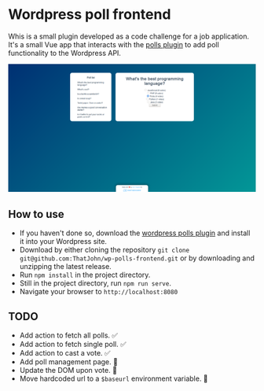 # Wordpress poll frontend

Whis is a small plugin developed as a code challenge for a job application. It's a small Vue app that interacts with the [polls plugin](https://github.com/ThatJohn/pc-wp-polls) to add poll functionality to the Wordpress API.

![frontend](src/assets/frontend.png)

## How to use

-   If you haven't done so, download the [wordpress polls plugin](https://github.com/ThatJohn/pc-wp-polls) and install it into your Wordpress site.
-   Download by either cloning the repository `git clone git@github.com:ThatJohn/wp-polls-frontend.git` or by downloading and unzipping the latest release.
-   Run `npm install` in the project directory.
-   Still in the project directory, run `npm run serve`.
-   Navigate your browser to `http://localhost:8080`

## TODO

-   Add action to fetch all polls. ✅
-   Add action to fetch single poll. ✅
-   Add action to cast a vote. ✅
-   Add poll management page. 🚧
-   Update the DOM upon vote. 🚧
-   Move hardcoded url to a `$baseurl` environment variable. 🚧
